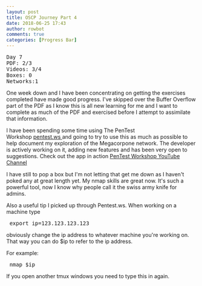 ```yaml
---
layout: post
title: OSCP Journey Part 4
date: 2018-06-25 17:43
author: rowbot
comments: true
categories: [Progress Bar]
---
```

<pre class="hljs">Day 7
PDF: 2/3
Videos: 3/4 
Boxes: 0
Networks:1</pre>
One week down and I have been concentrating on getting the exercises completed have made good progress. I've skipped over the Buffer Overflow part of the PDF as I know this is all new learning for me and I want to complete as much of the PDF and exercised before I attempt to assimilate that information.

I have been spending some time using The PenTest Workshop <a href="http://pentest.ws">pentest.ws </a>and going to try to use this as much as possible to help document my exploration of the Megacorpone network. The developer is actively working on it, adding new features and has been very open to suggestions. Check out the app in action <a href="https://goo.gl/SZHpVE">PenTest Workshop YouTube Channel</a>

I have still to pop a box but I'm not letting that get me down as I haven't poked any at great length yet. My nmap skills are great now. It's such a powerful tool, now I know why people call it the swiss army knife for admins.

Also a useful tip I picked up through Pentest.ws. When working on a machine type
<pre> export ip=123.123.123.123</pre>
obviously change the ip address to whatever machine you're working on. That way you can do $ip to refer to the ip address.

For example:
<pre> nmap $ip</pre>
If you open another tmux windows you need to type this in again.
